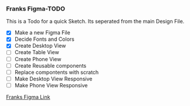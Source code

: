 ### Franks Figma-TODO

This is a Todo for a quick Sketch.
Its seperated from the main Design File.

- [x] Make a new Figma File
- [x] Decide Fonts and Colors
- [x] Create Desktop View
- [ ] Create Table View
- [ ] Create Phone View
- [ ] Create Reusable components
- [ ] Replace compontents with scratch
- [ ] Make Desktop View Responsive
- [ ] Make Phone View Responsive

[Franks Figma Link](https://tinyurl.com/SwipePMFigma)
